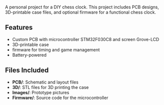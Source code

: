 A personal project for a DIY chess clock. This project includes PCB designs, 3D-printable case files, and optional firmware for a functional chess clock.

## Features
- Custom PCB with microcontroller STM32F030C8 and screen Grove-LCD 
- 3D-printable case
- firmware for timing and game management
- Battery-powered

## Files Included
- **PCB/**: Schematic and layout files
- **3D/**: STL files for 3D printing the case
- **Images/**: Prototype pictures
- **Firmware/**: Source code for the microcontroller
